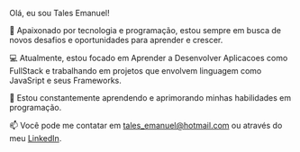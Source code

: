 Olá, eu sou Tales Emanuel!

🚀 Apaixonado por tecnologia e programação, estou sempre em busca de novos desafios e oportunidades para aprender e crescer.

💻 Atualmente, estou focado em Aprender a Desenvolver Aplicacoes como FullStack e trabalhando em projetos que envolvem linguagem como JavaSript e seus Frameworks.

🌱 Estou constantemente aprendendo e aprimorando minhas habilidades em programação.

📫 Você pode me contatar em tales_emanuel@hotmail.com ou através do meu [LinkedIn](https://www.linkedin.com/in/tales-show-862507295/).




<!---
taleshow/taleshow is a ✨ special ✨ repository because its `README.md` (this file) appears on your GitHub profile.
You can click the Preview link to take a look at your changes.
--->
